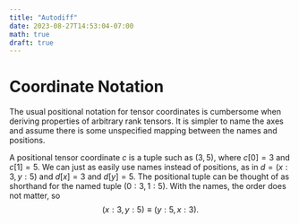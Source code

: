 ```yaml
---
title: "Autodiff"
date: 2023-08-27T14:53:04-07:00
math: true
draft: true
---
```

# Coordinate Notation

The usual positional notation for tensor coordinates is cumbersome when deriving properties of arbitrary rank tensors. It is simpler to name the axes and assume there is some unspecified mapping between the names and positions.

A positional tensor coordinate $c$ is a tuple such as $(3, 5),$ where $c[0] = 3$ and $c[1] = 5.$ We can just as easily use names instead of positions, as in $d = (x:3, y:5)$ and $d[x] = 3$ and $d[y] = 5$. The positional tuple can be thought of as shorthand for the named tuple $(0:3, 1:5).$ With the names, the order does not matter, so $$(x:3,y:5) \equiv (y:5,x:3).$$

